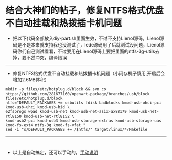 # 结合大神们的帖子，修复NTFS格式优盘不自动挂载和热拨插卡机问题

- 把以下代码全部放入diy-part.sh里面生效，不过不支持Lienol源码，Lienol源码是不是本来就支持我也没测试了，lede源码用了后就测试没问题，Lienol源码你们自己测试看看，不过要用在Lienol源码上要把里面的ntfs-3g-utils去掉，要不然冲突，编译错误

---
- 修复NTFS格式优盘不自动挂载和热拨插卡机问题（小闪存机子慎用,开启后会增加2.6MB体积）
```
mkdir -p files/etc/hotplug.d/block && svn co https://github.com/281677160/openwrt-package/branches/usb/block files/etc/hotplug.d/block
ntfs="DEFAULT_PACKAGES += usbutils fdisk badblocks kmod-usb-ohci-pci kmod-usb-uhci kmod-usb-hid \
e2fsprogs wpad kmod-usb-net kmod-usb-net-asix-ax88179 kmod-usb-net-rtl8150 kmod-usb-net-rtl8152 \
kmod-usb2-pci kmod-usb3 kmod-usb-storage-extras kmod-usb-storage-uas kmod-fs-ext4 ntfs-3g kmod-fs-vfat "
sed -i "s/DEFAULT_PACKAGES += /$ntfs/" target/linux/*/Makefile
```
---
#
#
#

- 以上是自动搞定，还可以手动的，[手动说明](https://github.com/danshui-git/shuoming/blob/master/NTFS%E6%A0%BC%E5%BC%8F%E4%BC%98%E7%9B%98%E6%8C%82%E8%BD%BD)
